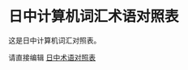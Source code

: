 日中计算机词汇术语对照表
===========

这是日中计算机词汇对照表。

请直接编辑 [日中术语对照表](https://github.com/ituring/jp-glossary/wiki/%E6%97%A5%E4%B8%AD%E6%9C%AF%E8%AF%AD%E5%AF%B9%E7%85%A7%E8%A1%A8)
